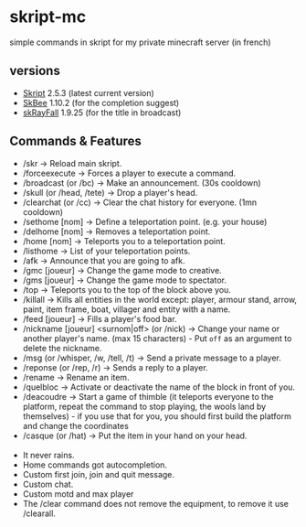 # skript-mc
simple commands in skript for my private minecraft server (in french)

## versions
- [Skript](https://github.com/SkriptLang/Skript) 2.5.3 (latest current version)
- [SkBee](https://github.com/ShaneBeee/SkBee) 1.10.2 (for the completion suggest)
- [skRayFall](https://dev.bukkit.org/projects/skrayfall) 1.9.25 (for the title in broadcast)

## Commands & Features
- /skr -> Reload main skript.
- /forceexecute -> Forces a player to execute a command.
- /broadcast <message> (or /bc) -> Make an announcement. (30s cooldown)
- /skull <joueur> (or /head, /tete) -> Drop a player's head.
- /clearchat (or /cc) -> Clear the chat history for everyone. (1mn cooldown)
- /sethome [nom] -> Define a teleportation point. (e.g. your house)
- /delhome [nom] -> Removes a teleportation point.
- /home [nom] -> Teleports you to a teleportation point.
- /listhome -> List of your teleportation points.
- /afk -> Announce that you are going to afk.
- /gmc [joueur] -> Change the game mode to creative.
- /gms [joueur] -> Change the game mode to spectator.
- /top -> Teleports you to the top of the block above you.
- /killall -> Kills all entities in the world except: player, armour stand, arrow, paint, item frame, boat, villager and entity with a name.
- /feed [joueur] -> Fills a player's food bar.
- /nickname [joueur] <surnom|off> (or /nick) -> Change your name or another player's name. (max 15 characters) - Put `off` as an argument to delete the nickname.
- /msg <joueur> <message> (or /whisper, /w, /tell, /t) -> Send a private message to a player.
- /reponse <message> (or /rep, /r) -> Sends a reply to a player.
- /rename <nom> -> Rename an item.
- /quelbloc -> Activate or deactivate the name of the block in front of you.
- /deacoudre -> Start a game of thimble (it teleports everyone to the platform, repeat the command to stop playing, the wools land by themselves) - if you use that for you, you should first build the platform and change the coordinates
- /casque (or /hat) -> Put the item in your hand on your head.
<br><br>
- It never rains.
- Home commands got autocompletion.
- Custom first join, join and quit message.
- Custom chat.
- Custom motd and max player
- The /clear command does not remove the equipment, to remove it use /clearall.
